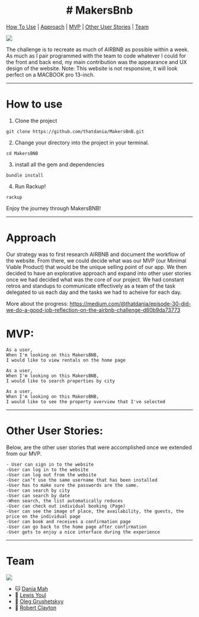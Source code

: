 <h1 align="center">
  # MakersBnb 
</h1>

[How To Use](#how-to-use) | [Approach](#approach) | [MVP](#mvp) | [Other User Stories](#other-user-stories) | [Team](#team)  

![](readmeimages/1.jpg)

The challenge is to recreate as much of AIRBNB as possible within a week. As much as I pair programmed with the team to code whatever I could for the front and back end, my main contribution was the appearance and UX design of the website. Note: This website is not 
responsive, it will look perfect on a MACBOOK pro 13-inch. 

***

# How to use 

1. Clone the project
```
git clone https://github.com/thatdania/MakersBnB.git
```

2. Change your directory into the project in your terminal. 
```
cd MakersBNB
```
3. install all the gem and dependencies 
```
bundle install 
```
4. Run Rackup!
```
rackup
```
Enjoy the journey through MakersBNB!
***

# Approach 
Our strategy was to first research AIRBNB and document the workflow of the website. From there, we could decide what was our MVP (our 
Minimal Viable Product) that would be the unique selling point of our app. We then decided to have an explorative approach and expand
into other user stories once we had decided what was the core of our project. We had constant retros and standups to communicate effectively as a team of the task delegated to us each day and the tasks we had to acheive for each day. 

More about the progress: https://medium.com/@thatdania/episode-30-did-we-do-a-good-job-reflection-on-the-airbnb-challenge-d60b9da73773

# MVP:  

```
As a user,
When I'm looking on this MakersBNB,
I would like to view rentals on the home page

As a user,
When I'm looking on this MakersBNB,
I would like to search properties by city

As a user,
When I'm looking on this MakersBNB,
I would like to see the property overview that I've selected

```
***

# Other User Stories:

Below, are the other user stories that were accomplished once we extended from our MVP. 

```
- User can sign in to the website 
-User can log in to the website
-User can log out from the website
-User can’t use the same username that has been installed
-User has to make sure the passwords are the same.
-User can search by city
-User can search by date
-When search, the list automatically reduces
-User can check out individual booking (Page)
-User can see the image of place, the availability, the guests, the price on the individual page 
-User can book and receives a confirmation page
-User can go back to the home page after confirmation 
-User gets to enjoy a nice interface during the experience 
```
***
# Team 

![](readmeimages/2.jpg)

- 🐱 [Dania Mah](https://github.com/thatdania)
- 🐸 [Lewis Youl](https://github.com/LewisYoul)
- 🐻 [Oleg Grushetskyy](https://github.com/olegfkl)
- 🐯 [Robert Clayton](https://github.com/RobertClayton)
